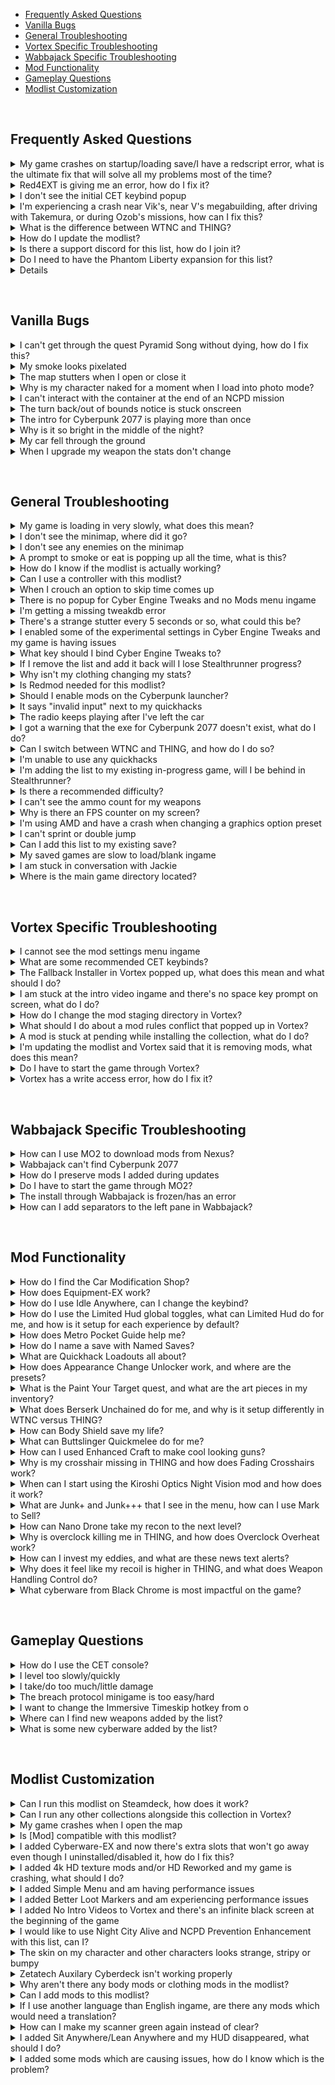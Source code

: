 - [Frequently Asked Questions](#frequently-asked-questions)
- [Vanilla Bugs](#vanilla-bugs)
- [General Troubleshooting](#general-troubleshooting)
- [Vortex Specific Troubleshooting](#vortex-specific-troubleshooting)
- [Wabbajack Specific Troubleshooting](#wabbajack-specific-troubleshooting)
- [Mod Functionality](#mod-functionality)
- [Gameplay Questions](#gameplay-questions)
- [Modlist Customization](#modlist-customization)

&#10240;

## Frequently Asked Questions

<details>
  <summary>My game crashes on startup/loading save/I have a redscript error, what is the ultimate fix that will solve all my problems most of the time?</summary>

![blue line](https://i.imgur.com/zRMDA4a.png)
  
Go side of Vortex and on the grey bar and click on **"Settings"**

![Redmod 1](https://i.imgur.com/ilpBWRY.png)

In the middle top of Vortex click on **"V2077 Settings"** and ensure that **"Automatically convert old-style 'archive' mods to REDmods on install"** is greyed out and not active

![Redmod 2](https://i.imgur.com/iSYsHmn.png)

![Redmod 3](https://i.imgur.com/nhjRZnF.png)

Left click on the grey part of any mod on the list in the mods section of Vortex to highlight the mod

![test1](https://i.imgur.com/dQX1fI9.png)

Now hit Control + A to highlight all mods and bring up a white bar at the bottom of Vortex. On this bar click Remove on the left side of it

![test2](https://i.imgur.com/AEc8cwh.png)

On the popup that comes up, ensure that delete archives checkbox is Not Ticked, and then click the orange Remove button on the bottom right

![test3](https://i.imgur.com/pI1ojet.png)

You will now see all the mods uninstalled and in blue in Vortex. If you see this, close out of Vortex.

![test4](https://i.imgur.com/mbWyDJX.png)

Go to your main Cyberpunk 2077 directory and delete the **all** folders except for **"archive"**

![tes5](https://i.imgur.com/AXG7U40.png)

Additionally delete the **"mod"** folder in **"Cyberpunk 2077/archive/pc/"**

![tes6](https://i.imgur.com/YW0s73X.png)

Now make sure you go and verify your game files through **Steam**, **GOG** or **Epic** so that it will reacquire the missing game files and get you back to a vanilla install, clearing the script error. Once the files are installed by your launcher, go to the website for the collection and add it to Vortex

![tes8](https://i.imgur.com/TLBR53V.png)

It will now install using the archives you had previously, so it won't need to download anything.
  
![blue line](https://i.imgur.com/zRMDA4a.png)
  
</details>

<details>
 <summary>Red4EXT is giving me <a id="red4ext-error"> an error, how do I fix it?</summary>
  
  ![blue line](https://i.imgur.com/zRMDA4a.png)
  
test

  ![blue line](https://i.imgur.com/zRMDA4a.png)
  
</details>

<details>
  <summary>I don't see the initial CET keybind popup</summary>
  
  ![blue line](https://i.imgur.com/zRMDA4a.png)
  
test

  ![blue line](https://i.imgur.com/zRMDA4a.png)
  
</details>

<details>
  <summary>I'm experiencing a crash near Vik's, near V's megabuilding, after driving with Takemura, or during Ozob's missions, how can I fix this?</summary>

   ![blue line](https://i.imgur.com/zRMDA4a.png)
  
test

  ![blue line](https://i.imgur.com/zRMDA4a.png)
  
</details>

<details>
  <summary>What is the difference between WTNC and THING?</summary>
  
  ![blue line](https://i.imgur.com/zRMDA4a.png)
  
test

  ![blue line](https://i.imgur.com/zRMDA4a.png)
  
</details>

<details>
  <summary>How do I update the modlist?</summary>
  
  ![blue line](https://i.imgur.com/zRMDA4a.png)
  
test

  ![blue line](https://i.imgur.com/zRMDA4a.png)
  
</details>

<details>
  <summary>Is there a support discord for this list, how do I join it?</summary>
  
  ![blue line](https://i.imgur.com/zRMDA4a.png)
  
test

  ![blue line](https://i.imgur.com/zRMDA4a.png)
  
</details>

<details>
  <summary>Do I need to have the Phantom Liberty expansion for this list?</summary>

   ![blue line](https://i.imgur.com/zRMDA4a.png)
  
test

  ![blue line](https://i.imgur.com/zRMDA4a.png)
  
</details>

<details>
  <summary>How can I prevent auto updates to my game?</summary>

  ![blue line](https://i.imgur.com/zRMDA4a.png)
  
Consult this guide on the [Modding Wiki](https://wiki.redmodding.org/cyberpunk-2077-modding/for-mod-users/users-modding-cyberpunk-2077/users-downgrading-preventing-auto-updates)

![blue line](https://i.imgur.com/zRMDA4a.png)
  
</details>

&#10240;

## Vanilla Bugs

<details>
  <summary>I can't get through the quest Pyramid Song without dying, how do I fix this?</summary>

   ![blue line](https://i.imgur.com/zRMDA4a.png)
  
test

  ![blue line](https://i.imgur.com/zRMDA4a.png)
  
</details>

<details>
  <summary>My smoke looks pixelated</summary>

   ![blue line](https://i.imgur.com/zRMDA4a.png)
  
test

  ![blue line](https://i.imgur.com/zRMDA4a.png)
  
</details>

<details>
  <summary>The map stutters when I open or close it</summary>

   ![blue line](https://i.imgur.com/zRMDA4a.png)
  
test

  ![blue line](https://i.imgur.com/zRMDA4a.png)
  
</details>

<details>
  <summary>Why is my character naked for a moment when I load into photo mode?</summary>

   ![blue line](https://i.imgur.com/zRMDA4a.png)
  
test

  ![blue line](https://i.imgur.com/zRMDA4a.png)
  
</details>

<details>
  <summary>I can't interact with the container at the end of an NCPD mission</summary>

   ![blue line](https://i.imgur.com/zRMDA4a.png)
  
test

  ![blue line](https://i.imgur.com/zRMDA4a.png)
  
</details>

<details>
  <summary>The turn back/out of bounds notice is stuck onscreen</summary>

   ![blue line](https://i.imgur.com/zRMDA4a.png)
  
test

  ![blue line](https://i.imgur.com/zRMDA4a.png)
  
</details>

<details>
  <summary>The intro for Cyberpunk 2077 is playing more than once</summary>

   ![blue line](https://i.imgur.com/zRMDA4a.png)
  
test

  ![blue line](https://i.imgur.com/zRMDA4a.png)
  
</details>

<details>
  <summary>Why is it so bright in the middle of the night?</summary>

  ![blue line](https://i.imgur.com/zRMDA4a.png)
  
  This is a vanilla game error and has been reported to CDPR, hopefully they will patch this in the future

  ![blue line](https://i.imgur.com/zRMDA4a.png)
  
</details>

<details>
  <summary>My car fell through the ground</summary>

  ![blue line](https://i.imgur.com/zRMDA4a.png)
  
  This is a vanilla game error and has been reported to CDPR, hopefully they will patch this in the future

  ![blue line](https://i.imgur.com/zRMDA4a.png)
  
</details>

<details>
  <summary>When I upgrade my weapon the stats don't change</summary>

  ![blue line](https://i.imgur.com/zRMDA4a.png)
  
  If you notice this happening on the crafting screen, don't continue to try to upgrade the gun. Reload your save and the issue will be resolved

  ![blue line](https://i.imgur.com/zRMDA4a.png)
  
</details>

&#10240;

## General Troubleshooting

<details>
  <summary>My game is loading in very slowly, what does this mean?</summary>

   ![blue line](https://i.imgur.com/zRMDA4a.png)
  
test

  ![blue line](https://i.imgur.com/zRMDA4a.png)
  
</details>

<details>
  <summary>I don't see the minimap, where did it go?</summary>

   ![blue line](https://i.imgur.com/zRMDA4a.png)
  
test

  ![blue line](https://i.imgur.com/zRMDA4a.png)
  
</details>

<details>
  <summary>I don't see any enemies on the minimap</summary>

   ![blue line](https://i.imgur.com/zRMDA4a.png)
  
test

  ![blue line](https://i.imgur.com/zRMDA4a.png)
  
</details>

<details>
  <summary>A prompt to smoke or eat is popping up all the time, what is this?</summary>

   ![blue line](https://i.imgur.com/zRMDA4a.png)
  
test

  ![blue line](https://i.imgur.com/zRMDA4a.png)
  
</details>

<details>
  <summary>How do I know if the modlist is actually working?</summary>

   ![blue line](https://i.imgur.com/zRMDA4a.png)
  
test

  ![blue line](https://i.imgur.com/zRMDA4a.png)
  
</details>

<details>
  <summary>Can I use a controller with this modlist?</summary>

   ![blue line](https://i.imgur.com/zRMDA4a.png)
  
test

  ![blue line](https://i.imgur.com/zRMDA4a.png)
  
</details>

<details>
  <summary>When I crouch an option to skip time comes up</summary>

   ![blue line](https://i.imgur.com/zRMDA4a.png)
  
test

  ![blue line](https://i.imgur.com/zRMDA4a.png)
  
</details>

<details>
  <summary>There is no popup for Cyber Engine Tweaks and no Mods menu ingame</summary>

   ![blue line](https://i.imgur.com/zRMDA4a.png)
  
test

  ![blue line](https://i.imgur.com/zRMDA4a.png)
  
</details>

<details>
  <summary>I'm getting a missing tweakdb error</summary>

   ![blue line](https://i.imgur.com/zRMDA4a.png)
  
test

  ![blue line](https://i.imgur.com/zRMDA4a.png)
  
</details>

<details>
  <summary>There's a strange stutter every 5 seconds or so, what could this be?</summary>

   ![blue line](https://i.imgur.com/zRMDA4a.png)
  
test

  ![blue line](https://i.imgur.com/zRMDA4a.png)
  
</details>

<details>
  <summary>I enabled some of the experimental settings in Cyber Engine Tweaks and my game is having issues</summary>

   ![blue line](https://i.imgur.com/zRMDA4a.png)
  
test

  ![blue line](https://i.imgur.com/zRMDA4a.png)
  
</details>

<details>
  <summary>What key should I bind Cyber Engine Tweaks to?</summary>

   ![blue line](https://i.imgur.com/zRMDA4a.png)
  
test

  ![blue line](https://i.imgur.com/zRMDA4a.png)
  
</details>

<details>
  <summary>If I remove the list and add it back will I lose Stealthrunner progress?</summary>

   ![blue line](https://i.imgur.com/zRMDA4a.png)
  
test

  ![blue line](https://i.imgur.com/zRMDA4a.png)
  
</details>

<details>
  <summary>Why isn't my clothing changing my stats?</summary>

   ![blue line](https://i.imgur.com/zRMDA4a.png)
  
test

  ![blue line](https://i.imgur.com/zRMDA4a.png)
  
</details>

<details>
  <summary>Is Redmod needed for this modlist?</summary>

   ![blue line](https://i.imgur.com/zRMDA4a.png)
  
test

  ![blue line](https://i.imgur.com/zRMDA4a.png)
  
</details>

<details>
  <summary>Should I enable mods on the Cyberpunk launcher?</summary>

   ![blue line](https://i.imgur.com/zRMDA4a.png)
  
test

  ![blue line](https://i.imgur.com/zRMDA4a.png)
  
</details>

<details>
  <summary>It says "invalid input" next to my quickhacks</summary>

   ![blue line](https://i.imgur.com/zRMDA4a.png)
  
test

  ![blue line](https://i.imgur.com/zRMDA4a.png)
  
</details>

<details>
  <summary>The radio keeps playing after I've left the car</summary>

   ![blue line](https://i.imgur.com/zRMDA4a.png)
  
test

  ![blue line](https://i.imgur.com/zRMDA4a.png)
  
</details>

<details>
  <summary>I got a warning that the exe for Cyberpunk 2077 doesn't exist, what do I do?</summary>

   ![blue line](https://i.imgur.com/zRMDA4a.png)
  
test

  ![blue line](https://i.imgur.com/zRMDA4a.png)
  
</details>

<details>
  <summary>Can I switch between WTNC and THING, and how do I do so?</summary>

   ![blue line](https://i.imgur.com/zRMDA4a.png)
  
test

  ![blue line](https://i.imgur.com/zRMDA4a.png)
  
</details>

<details>
  <summary>I'm unable to use any quickhacks</summary>

   ![blue line](https://i.imgur.com/zRMDA4a.png)
  
test

  ![blue line](https://i.imgur.com/zRMDA4a.png)
  
</details>

<details>
  <summary>I'm adding the list to my existing in-progress game, will I be behind in Stealthrunner?</summary>

   ![blue line](https://i.imgur.com/zRMDA4a.png)
  
test

  ![blue line](https://i.imgur.com/zRMDA4a.png)
  
</details>

<details>
  <summary>Is there a recommended difficulty?</summary>

   ![blue line](https://i.imgur.com/zRMDA4a.png)
  
test

  ![blue line](https://i.imgur.com/zRMDA4a.png)
  
</details>

<details>
  <summary>I can't see the ammo count for my weapons</summary>

   ![blue line](https://i.imgur.com/zRMDA4a.png)
  
test

  ![blue line](https://i.imgur.com/zRMDA4a.png)
  
</details>

<details>
  <summary>Why is there an FPS counter on my screen?</summary>

   ![blue line](https://i.imgur.com/zRMDA4a.png)
  
test

  ![blue line](https://i.imgur.com/zRMDA4a.png)
  
</details>

<details>
  <summary>I'm using AMD and have a crash when changing a graphics option preset</summary>

   ![blue line](https://i.imgur.com/zRMDA4a.png)
  
test

  ![blue line](https://i.imgur.com/zRMDA4a.png)
  
</details>

<details>
  <summary>I can't sprint or double jump</summary>

   ![blue line](https://i.imgur.com/zRMDA4a.png)
  
test

  ![blue line](https://i.imgur.com/zRMDA4a.png)
  
</details>

<details>
  <summary>Can I add this list to my existing save?</summary>

  ![blue line](https://i.imgur.com/zRMDA4a.png)
  
  **You can add this list to an existing vanilla save with no issues.** If you're adding this to a previously modded save, it would depend on the mods that were   associated. Sometimes mods that add items to the game through ArchiveXL can be baked into the save, and if that mod is no longer there, would cause the game to crash.
  
 ![blue line](https://i.imgur.com/zRMDA4a.png)
  
</details>

<details>
  <summary>My saved games are slow to load/blank ingame</summary>

  ![blue line](https://i.imgur.com/zRMDA4a.png)
  
  ![faq 5](https://raw.githubusercontent.com/z9er/CyberpunkTHING/main/resources/images/FAQ/faq%205.png)
  
  If you run into the error displayed above, you will want to disable cloud saves as that game setting can cause this issue.
  
  On the left side of the main menu, click on **"Settings"**
  
  ![faq 6](https://raw.githubusercontent.com/z9er/CyberpunkTHING/main/resources/images/FAQ/faq%206.png)
  
  At the top click **"Gameplay"**
  
  ![faq 7](https://raw.githubusercontent.com/z9er/CyberpunkTHING/main/resources/images/FAQ/faq%207.png)
  
  Scroll down to **"Enable cross-platform Saves"** and ensure that it is turned off
  
  ![faq 8](https://raw.githubusercontent.com/z9er/CyberpunkTHING/main/resources/images/FAQ/faq%208.png)
  
   ![blue line](https://i.imgur.com/zRMDA4a.png)
  
</details>

<details>
  <summary>I am stuck in conversation with Jackie</summary>

  ![blue line](https://i.imgur.com/zRMDA4a.png)
  
  You're sitting sharing a nice moment pondering the future's opportunities with Jackie at the food stand outside of your apartment, and you need to call the car in order to "feel the factory new ride". If your hints are disabled it won't tell you what to do, but you'll want to call your vehicle, default keybind is **"V"**
  
  ![faq 21](https://raw.githubusercontent.com/z9er/CyberpunkTHING/main/resources/images/FAQ/faq%2021.png)
  
  ![blue line](https://i.imgur.com/zRMDA4a.png)
  
</details>

<details>
  <summary>Where is the main game directory located?</summary>

  ![blue line](https://i.imgur.com/zRMDA4a.png)
  
 test
  
  ![blue line](https://i.imgur.com/zRMDA4a.png)
  
</details>

&#10240;

## Vortex Specific Troubleshooting

<details>
  <summary>I cannot see the mod settings menu ingame</summary>

  ![blue line](https://i.imgur.com/zRMDA4a.png)
  
  This is often associated with the **Vortex Redmod Autoconversion** being toggled on. It is off by default, but if it has done the autoconversion you will need to go through a process to correct this, and you will not have to redownload the associated mods. Go to the left side of Vortex to the grey bar and click on **"Settings"**
  
  ![faq 33](https://raw.githubusercontent.com/z9er/CyberpunkTHING/main/resources/images/FAQ/faq%2033.png)
  
Go to the middle top grey bar and click on **"V2077 Settings"** and ensure that **"Automatically convert old style 'archive' mods to REDmods on install"** is greyed out and is not active
  
  ![faq 34](https://raw.githubusercontent.com/z9er/CyberpunkTHING/main/resources/images/FAQ/faq%2034.png)
  
  ![faq 35](https://raw.githubusercontent.com/z9er/CyberpunkTHING/main/resources/images/FAQ/faq%2035.png)
  
Go to the left hand side of vortex and click on **"Mods"** on the grey bar
  
  ![faq 36](https://raw.githubusercontent.com/z9er/CyberpunkTHING/main/resources/images/FAQ/faq%2036.png)
  
 Left click on the mod at the top of the list in the middle of the screen to highlight it
  
  ![faq 37](https://raw.githubusercontent.com/z9er/CyberpunkTHING/main/resources/images/FAQ/faq%2037.png)
  
Scroll to the bottom mod in the list and shift + left click it in order to highlight all of the mods
  
  ![faq 38](https://raw.githubusercontent.com/z9er/CyberpunkTHING/main/resources/images/FAQ/faq%2038.png)
  
  On the white bar that has appeared at the very bottom of the list click **"Remove"**
  
  ![faq 39](https://raw.githubusercontent.com/z9er/CyberpunkTHING/main/resources/images/FAQ/faq%2039.png)
  
  In the popup that appears ensure that **"Remove Mod"** is ticked with a blue and white checkmark, but that **"Delete Archive"** remains unticked and clear
  
  ![faq 40](https://raw.githubusercontent.com/z9er/CyberpunkTHING/main/resources/images/FAQ/faq%2040.png)
  
 Click **"Remove"** at the bottom right of the popup 
  
  ![faq 41](https://raw.githubusercontent.com/z9er/CyberpunkTHING/main/resources/images/FAQ/faq%2041.png)
  
 In the next popup, tick the box for **"Apply to Recommended Mods"** so that a blue and white checkmark appears 
  
  ![faq 42](https://raw.githubusercontent.com/z9er/CyberpunkTHING/main/resources/images/FAQ/faq%2042.png)
  
  ![faq 43](https://raw.githubusercontent.com/z9er/CyberpunkTHING/main/resources/images/FAQ/faq%2043.png)
  
Then click on **"Disable"** bottom right of the grey popup  
  
  ![faq 44](https://raw.githubusercontent.com/z9er/CyberpunkTHING/main/resources/images/FAQ/faq%2044.png)
  
The list of mods will now show as **"Uninstalled"** in blue
  
  ![faq 45](https://raw.githubusercontent.com/z9er/CyberpunkTHING/main/resources/images/FAQ/faq%2045.png)
  
Scroll down to the mod **"Cyberpunk Thing"** and left click it 
  
  ![faq 46](https://raw.githubusercontent.com/z9er/CyberpunkTHING/main/resources/images/FAQ/faq%2046.png)
  
  After highlighting **"Cyberpunk Thing"** right click it and left click **"Install"**
  
  ![faq 47](https://raw.githubusercontent.com/z9er/CyberpunkTHING/main/resources/images/FAQ/faq%2047.png)
  
  In the popup that appears click **"Install Now"**
  
  ![faq 48](https://raw.githubusercontent.com/z9er/CyberpunkTHING/main/resources/images/FAQ/faq%2048.png)
  
 These steps will undo the REDmod autoconversion that vortex performed and will correct your install without you having to redownload any mods
  
  ![blue line](https://i.imgur.com/zRMDA4a.png)
  
</details>

<details>
  <summary>What are some recommended CET keybinds?</summary>

  ![blue line](https://i.imgur.com/zRMDA4a.png)
  
  Some binding recommendations for important features
  
  ![faq 49](https://raw.githubusercontent.com/z9er/CyberpunkTHING/main/resources/images/FAQ/faq%2049.png)
  
  ![blue line](https://i.imgur.com/zRMDA4a.png)
  
</details>

<details>
  <summary>The Fallback Installer in Vortex popped up, what does this mean and what should I do?</summary>

  ![blue line](https://i.imgur.com/zRMDA4a.png)
  
test

  ![blue line](https://i.imgur.com/zRMDA4a.png)
  
</details>

<details>
  <summary>I am stuck at the intro video ingame and there's no space key prompt on screen, what do I do?</summary>

  ![blue line](https://i.imgur.com/zRMDA4a.png)
  
test

  ![blue line](https://i.imgur.com/zRMDA4a.png)
  
</details>

<details>
  <summary>How do I change the mod staging directory in Vortex?</summary>

  ![blue line](https://i.imgur.com/zRMDA4a.png)
  
test

  ![blue line](https://i.imgur.com/zRMDA4a.png)
  
</details>

<details>
  <summary>What should I do about a mod rules conflict that popped up in Vortex?</summary>

  ![blue line](https://i.imgur.com/zRMDA4a.png)
  
test

  ![blue line](https://i.imgur.com/zRMDA4a.png)
  
</details>

<details>
  <summary>A mod is stuck at pending while installing the collection, what do I do?</summary>

  ![blue line](https://i.imgur.com/zRMDA4a.png)
  
test

  ![blue line](https://i.imgur.com/zRMDA4a.png)
  
</details>

<details>
  <summary>I'm updating the modlist and Vortex said that it is removing mods, what does this mean?</summary>

  ![blue line](https://i.imgur.com/zRMDA4a.png)
  
test

  ![blue line](https://i.imgur.com/zRMDA4a.png)
  
</details>

<details>
  <summary>Do I have to start the game through Vortex?</summary>

  ![blue line](https://i.imgur.com/zRMDA4a.png)
  
test

  ![blue line](https://i.imgur.com/zRMDA4a.png)
  
</details>

<details>
  <summary>Vortex has a write access error, how do I fix it?</summary>

  ![blue line](https://i.imgur.com/zRMDA4a.png)
  
test

  ![blue line](https://i.imgur.com/zRMDA4a.png)
  
</details>

&#10240;

## Wabbajack Specific Troubleshooting

<details>
  
  <summary>How can I use MO2 to download mods from Nexus?</summary>

  ![blue line](https://i.imgur.com/zRMDA4a.png)
  
  In **MO2**, click on the wrench icon on the top bar
  
  ![faq 51](https://raw.githubusercontent.com/z9er/CyberpunkTHING/main/resources/images/FAQ/faq%2051.png)
  
  In the popup click on **"Nexus"**
  
  ![faq 52](https://raw.githubusercontent.com/z9er/CyberpunkTHING/main/resources/images/FAQ/faq%2052.png)
  
  Click on **"Associate with 'Download with manager' Links"** and approve its request
  
  ![faq 53](https://raw.githubusercontent.com/z9er/CyberpunkTHING/main/resources/images/FAQ/faq%2053.png)
  
![blue line](https://i.imgur.com/zRMDA4a.png)
  
</details>

<details>
  <summary>Wabbajack can't find Cyberpunk 2077</summary>

  ![blue line](https://i.imgur.com/zRMDA4a.png)
  
  One common cause for this is the **Wabbajack** client not being on the same hard drive as the game install, another is forgetting to have **Steam** or **GOG** verify and reacquire files as part of doing a cleaning of your Cyberpunk 2077 install
  
  ![blue line](https://i.imgur.com/zRMDA4a.png)
  
</details>

<details>
  <summary>How do I preserve mods I added during updates</summary>

  ![blue line](https://i.imgur.com/zRMDA4a.png)
  
    In **MO2**, click on the disc icon in the top bar:
  
  ![faq xx](https://i.imgur.com/c1yv5LO.png)
  
  In the popup, navigate to your chosen mod. Highlight the file, verify your selection, and click open.
  
  ![faq xx](https://i.imgur.com/beTQwAS.png)
  
  In this new popup, add the modifier "[NoDelete]" to the beginning of the mod name.
  
  ![faq xx](https://i.imgur.com/KaUAyjZ.png)
  
  Verify the change from previous step within **MO2**.
  
  ![faq xx](https://i.imgur.com/TOaOVQQ.png)
  &#10240;
  
  ![blue line](https://i.imgur.com/zRMDA4a.png)
  
</details>

<details>
  <summary>Do I have to start the game through MO2?</summary>

  ![blue line](https://i.imgur.com/zRMDA4a.png)
  
test

  ![blue line](https://i.imgur.com/zRMDA4a.png)
  
</details>

<details>
  <summary>The install through Wabbajack is frozen/has an error</summary>

  ![blue line](https://i.imgur.com/zRMDA4a.png)
  
test

  ![blue line](https://i.imgur.com/zRMDA4a.png)
  
</details>

<details>
  <summary>How can I add separators to the left pane in Wabbajack?</summary>

  ![blue line](https://i.imgur.com/zRMDA4a.png)
  
test

  ![blue line](https://i.imgur.com/zRMDA4a.png)
  
</details>

&#10240;


## Mod Functionality

<details>
  <summary>How do I find the Car Modification Shop?</summary>

 ![blue line](https://i.imgur.com/zRMDA4a.png)
  
  When on your map, on the left side ensure that when on **"FILTER: CUSTOM"** that the **"DROP POINT"** section is highlighted and the wrench icon for the [Car Modification Shop](https://www.nexusmods.com/cyberpunk2077/mods/4034) will appear in Northeast Watson
  
  ![faq 28](https://raw.githubusercontent.com/z9er/CyberpunkTHING/main/resources/images/FAQ/faq%2028.png)
  ![faq 29](https://raw.githubusercontent.com/z9er/CyberpunkTHING/main/resources/images/FAQ/faq%2029.png)
  
![blue line](https://i.imgur.com/zRMDA4a.png)
  
</details>

<details>
  <summary>How does Equipment-EX work?</summary>

![blue line](https://i.imgur.com/zRMDA4a.png)

### Overview
  
- New transmog system with 50+ clothing slots
- A brand-new UI accessible from Hub menu and V's apartments
- Allows you to manage an unlimited amount of outfits with your names
- Converts your existing wardrobe sets to a new system at a first launch
- Works with vanilla and custom items

### How to Use

- The outfit manager is accessible through the new "Wardrobe" button in the Inventory menu or from wardrobe call in V's apartments
- On the right side of the screen, you will see all compatible gear grouped by slots
- By clicking on a button with three lines above the item list you can choose what items you want to see: current inventory, stash, wardrobe memory
- Clicking on any item will activate outfit mode, which applies the visuals of the selected items to your character over equipped gear
- To equip item in another slot, move cursor over the item and hold displayed hotkey (F on keyboard)
- To unequip all currently equipped items, move cursor over the preview puppet and press displayed hotkey (X on keyboard)
- On the left side of the screen, you will see a list of your outfits
- The "Save outfit" button becomes available when outfit mode is active
- To equip a previously saved outfit, just click on the name in the list
- To delete an outfit, hover over the outfit and press the hotkey from the hint (X on keyboard)
- To disable the outfit mode, you can select "No outfit" or unequip the outfit from the Inventory menu
- In photo mode, you will find the option to change outfits on the fly in the pose section

![blue line](https://i.imgur.com/zRMDA4a.png)

</details>

<details>
  <summary>How do I use Idle Anywhere, can I change the keybind?</summary>

 ![blue line](https://i.imgur.com/zRMDA4a.png)
  
Visit V's starting apartment in H10. You only need to do this once to 'activate' the mod.
Press the Sprint input while the following is true:

- Stood still (not sat, or crouched)
- Not in a moving elevator (probably can't be vehicle surf either)
- Out of combat
- Have empty hands
- Not looking directly up or down
- Not scanning (zooming is okay)

Press Sprint again to manually hide it.

The menu will also not work when controlling surveilance systems, in Brain Dances, and shouldn't work in Johnny's memories either.
If you do have/use the option while in conversation with NPCs just be aware that it can sometimes cause NPCs to sound distant/quiet during the animation(s)
  
 ![blue line](https://i.imgur.com/zRMDA4a.png)
  
</details>

<details>
  <summary>How do I use the Limited Hud global toggles, what can Limited Hud do for me, and how is it setup for each experience by default?</summary>

![blue line](https://i.imgur.com/zRMDA4a.png)
  
The mods adds two additional in-game hotkeys which you can use to toggle widgets visibility:

**Global Toggle:** global hotkey which you can use to toggle visibility for any module combination by your choice. By default it toggles Minimap, Quest Tracker and Quest Markers modules (**F8** by default).

**Minimap Toggle:** a separate hotkey to toggle minimap visibility (**F6** by default)
  
![blue line](https://i.imgur.com/zRMDA4a.png)
  
</details>

<details>
  <summary>How does Metro Pocket Guide help me?</summary>

  ![blue line](https://i.imgur.com/zRMDA4a.png)
  
- Open world map menu
- Press "Route" button at the bottom of the screen
- Select starting metro station
- Select destination station and press "Сonfirm"
- Enter the subway and follow the tracked route
  
![blue line](https://i.imgur.com/zRMDA4a.png)
  
</details>

<details>
  <summary>How do I name a save with Named Saves?</summary>

  ![blue line](https://i.imgur.com/zRMDA4a.png)
  
  You're about to create a manual save, but don't just immediately click it. If you look at the top left above that you will see where you can add a name to your save
  
  ![faq 27](https://raw.githubusercontent.com/z9er/CyberpunkTHING/main/resources/images/FAQ/faq%2027.png)
  
 ![blue line](https://i.imgur.com/zRMDA4a.png)
  
</details>

<details>
  <summary>What are Quickhack Loadouts all about?</summary>

  ![blue line](https://i.imgur.com/zRMDA4a.png)

Lets you set up to 5 Quickhack loadouts for your Cyberdeck with an easy to use interface in the cyberdeck equip menu. Give each loadout a custom name; save and load loadouts at any time. This mod relieves the frustration of slowly changing your equipped quickhacks every time you want to switch from combat hacks to stealth, or whatever it is you need. There are 5 loadout slots. You can rename the title of each slot by clicking on the title and typing with a keyboard.

### Saving

When you click the "Save" button, the currently equipped quickhacks are saved to that loadout, and the current name of the loadout is saved. If you save while there are no loadouts equipped, an empty loadout is saved. Saved loadouts can be overwritten, including with an empty loadout.

### Loading

When you click the "Load" button, the quickhacks stored in that loadout are equipped. If there are no quickhacks stored in the loadout, then the Load button will be disabled. When you hover over a Load button, a tooltip displays the quickhacks in the loadout.

![loading image](https://i.imgur.com/c0rF9qF.png)
  
 ![blue line](https://i.imgur.com/zRMDA4a.png)
  
</details>

<details>
  <summary>How does Appearance Change Unlocker work, and where are the presets?</summary>
  
  ![blue line](https://i.imgur.com/zRMDA4a.png)
  
test

  ![blue line](https://i.imgur.com/zRMDA4a.png)
  
</details>

<details>
  <summary>What is the Paint Your Target quest, and what are the art pieces in my inventory?</summary>
  
  ![blue line](https://i.imgur.com/zRMDA4a.png)
  
test

  ![blue line](https://i.imgur.com/zRMDA4a.png)
  
</details>

<details>
  <summary>What does Berserk Unchained do for me, and why is it setup differently in WTNC versus THING?</summary>
  
  ![blue line](https://i.imgur.com/zRMDA4a.png)
  
test

  ![blue line](https://i.imgur.com/zRMDA4a.png)
  
</details>

<details>
  <summary>How can Body Shield save my life?</summary>
  
  ![blue line](https://i.imgur.com/zRMDA4a.png)
  
test

  ![blue line](https://i.imgur.com/zRMDA4a.png)
  
</details>

<details>
  <summary>What can Buttslinger Quickmelee do for me?</summary>
  
  ![blue line](https://i.imgur.com/zRMDA4a.png)
  
test

  ![blue line](https://i.imgur.com/zRMDA4a.png)
  
</details>

<details>
  <summary>How can I used Enhanced Craft to make cool looking guns?</summary>
  
  ![blue line](https://i.imgur.com/zRMDA4a.png)
  
test

  ![blue line](https://i.imgur.com/zRMDA4a.png)
  
</details>

<details>
  <summary>Why is my crosshair missing in THING and how does Fading Crosshairs work?</summary>
  
  ![blue line](https://i.imgur.com/zRMDA4a.png)
  
test

  ![blue line](https://i.imgur.com/zRMDA4a.png)
  
</details>

<details>
  <summary>When can I start using the Kiroshi Optics Night Vision mod and how does it work?</summary>
  
  ![blue line](https://i.imgur.com/zRMDA4a.png)
  
test

  ![blue line](https://i.imgur.com/zRMDA4a.png)
  
</details>

<details>
  <summary>What are Junk+ and Junk+++ that I see in the menu, how can I use Mark to Sell?</summary>
  
  ![blue line](https://i.imgur.com/zRMDA4a.png)
  
test

  ![blue line](https://i.imgur.com/zRMDA4a.png)
  
</details>

<details>
  <summary>How can Nano Drone take my recon to the next level?</summary>
  
  ![blue line](https://i.imgur.com/zRMDA4a.png)
  
test

  ![blue line](https://i.imgur.com/zRMDA4a.png)
  
</details>

<details>
  <summary>Why is overclock killing me in THING, and how does Overclock Overheat work?</summary>
  
  ![blue line](https://i.imgur.com/zRMDA4a.png)
  
test

  ![blue line](https://i.imgur.com/zRMDA4a.png)
  
</details>

<details>
  <summary>How can I invest my eddies, and what are these news text alerts?</summary>
  
  ![blue line](https://i.imgur.com/zRMDA4a.png)
  
test

  ![blue line](https://i.imgur.com/zRMDA4a.png)
  
</details>

<details>
  <summary>Why does it feel like my recoil is higher in THING, and what does Weapon Handling Control do?</summary>
  
  ![blue line](https://i.imgur.com/zRMDA4a.png)
  
test

  ![blue line](https://i.imgur.com/zRMDA4a.png)
  
</details>

<details>
  <summary>What cyberware from Black Chrome is most impactful on the game?</summary>
  
  ![blue line](https://i.imgur.com/zRMDA4a.png)
  
test

  ![blue line](https://i.imgur.com/zRMDA4a.png)
  
</details>

&#10240;

## Gameplay Questions

<details>
  <summary>How do I use the CET console?</summary>

  ![blue line](https://i.imgur.com/zRMDA4a.png)
  
  You can find a guide on some useful CET console commands [here](https://wiki.redmodding.org/cyber-engine-tweaks/console/how-do-i)
  
   ![blue line](https://i.imgur.com/zRMDA4a.png)
  
</details>

<details>
  <summary>I level too slowly/quickly</summary>

  ![blue line](https://i.imgur.com/zRMDA4a.png)
  
  Adjustments to leveling can be made by going to **"Mods"** in the main menu
  
  ![faq 57](https://raw.githubusercontent.com/z9er/CyberpunkTHING/main/resources/images/FAQ/faq%2057.png)
  
  Go to **"RMK Mods"**
  
  ![faq 58](https://raw.githubusercontent.com/z9er/CyberpunkTHING/main/resources/images/FAQ/faq%2058.png)
  
  Scroll to **"Simple XP Multiplier"** and adjust any values to your liking
  
  ![faq 59](https://raw.githubusercontent.com/z9er/CyberpunkTHING/main/resources/images/FAQ/faq%2059.png)
  
  ![blue line](https://i.imgur.com/zRMDA4a.png)
  
</details>

<details>
  <summary>I take/do too much/little damage</summary>

  ![blue line](https://i.imgur.com/zRMDA4a.png)
  
  Adjustments to damage taken or done can be made by going to **"Mods"** in the main menu
  
  ![faq 60](https://raw.githubusercontent.com/z9er/CyberpunkTHING/main/resources/images/FAQ/faq%2060.png)
  
  Go to **"DMG. SCALING"**
  
  ![faq 61](https://i.imgur.com/JsM1FLQ.png)
  
  Scroll to the **"Damage to NPC Multiplier"** or **"Damage to Player Multiplier"** and adjust any values to your liking
  
  ![faq 62](https://raw.githubusercontent.com/z9er/CyberpunkTHING/main/resources/images/FAQ/faq%2062.png)
  ![faq 63](https://raw.githubusercontent.com/z9er/CyberpunkTHING/main/resources/images/FAQ/faq%2063.png)
  
  ![blue line](https://i.imgur.com/zRMDA4a.png)
  
</details>

<details>
  <summary>The breach protocol minigame is too easy/hard</summary>

  ![blue line](https://i.imgur.com/zRMDA4a.png)
  
  Adjustments to the breach protocol can be made by going to **"Mods"** in the main menu
  
  ![faq 64](https://raw.githubusercontent.com/z9er/CyberpunkTHING/main/resources/images/FAQ/faq%2064.png)
  
  Go to **"RMK Mods"**
  
  ![faq 65](https://raw.githubusercontent.com/z9er/CyberpunkTHING/main/resources/images/FAQ/faq%2065.png)
  
  Scroll to the **"Challenging Breach Minigame"** and adjust any values to your liking
  
  ![faq 66](https://raw.githubusercontent.com/z9er/CyberpunkTHING/main/resources/images/FAQ/faq%2066.png)
  
  ![blue line](https://i.imgur.com/zRMDA4a.png)
  
</details>

<details>
  <summary>I want to change the Immersive Timeskip hotkey from o</summary>
 
![blue line](https://i.imgur.com/zRMDA4a.png)
  
  ```
  FOR VORTEX USERS
  ```
  
  In your main Cyberpunk 2077 directory, navigate to **"r6\input"** and open **"ImmersiveTimeskip.xml**
  
  ![faq 71](https://raw.githubusercontent.com/z9er/CyberpunkTHING/main/resources/images/FAQ/faq%2071.png)
  
  ```
  FOR WABBAJACK USERS
  ```
  
  In **MO2** in the left panel left click **"Immersive Timeskip"** to highlight it, then right click it and select **"Open in Explorer"**
  
  ![faq 72](https://raw.githubusercontent.com/z9er/CyberpunkTHING/main/resources/images/FAQ/faq%2072.png)
  
  Navigate to **"Root\r6\Input"**
  
  ![faq 73](https://raw.githubusercontent.com/z9er/CyberpunkTHING/main/resources/images/FAQ/faq%2073.png)
  
  ```
  Continued for Both
  ```
  
  **"ImmersiveTimeskip.xml** can be customized to choose whatever keybinds you would like, [a full list of CDPR's method for key naming here](https://pastebin.com/nsQ1cqi8)
  
  ![faq 74](https://raw.githubusercontent.com/z9er/CyberpunkTHING/main/resources/images/FAQ/faq%2074.png)
  
![blue line](https://i.imgur.com/zRMDA4a.png)
  
</details>

<details>
  <summary>Where can I find new weapons added by the list?</summary>

  ![blue line](https://i.imgur.com/zRMDA4a.png)
  
test

  ![blue line](https://i.imgur.com/zRMDA4a.png)
  
</details>

<details>
  <summary>What is some new cyberware added by the list?</summary>

  ![blue line](https://i.imgur.com/zRMDA4a.png)
  
test

  ![blue line](https://i.imgur.com/zRMDA4a.png)
  
</details>

&#10240;


## Modlist Customization

<details>
  <summary>Can I run this modlist on Steamdeck, how does it work?</summary>

   ![blue line](https://i.imgur.com/zRMDA4a.png)
  
test

  ![blue line](https://i.imgur.com/zRMDA4a.png)
  
</details>

<details>
  <summary>Can I run any other collections alongside this collection in Vortex?</summary>

  ![blue line](https://i.imgur.com/zRMDA4a.png)
  
test

  ![blue line](https://i.imgur.com/zRMDA4a.png)
  
</details>

<details>
  <summary>My game crashes when I open the map</summary>

  ![blue line](https://i.imgur.com/zRMDA4a.png)
  
  This is associated with a **Reshade** version issue. As this list does not include and is not tested for any reshade, adding one is at your own risk, and this is one of a multitude of issues that can arise in using one
  
   ![blue line](https://i.imgur.com/zRMDA4a.png)
  
</details>

<details>
  <summary>Is [Mod] compatible with this modlist?</summary>

  ![blue line](https://i.imgur.com/zRMDA4a.png)
  
test

  ![blue line](https://i.imgur.com/zRMDA4a.png)
  
</details>

<details>
  <summary>I added Cyberware-EX and now there's extra slots that won't go away even though I uninstalled/disabled it, how do I fix this?</summary>

  ![blue line](https://i.imgur.com/zRMDA4a.png)
  
test

  ![blue line](https://i.imgur.com/zRMDA4a.png)
  
</details>

<details>
  <summary>I added 4k HD texture mods and/or HD Reworked and my game is crashing, what should I do?</summary>

   ![blue line](https://i.imgur.com/zRMDA4a.png)
  
test

  ![blue line](https://i.imgur.com/zRMDA4a.png)
  
</details>

<details>
  <summary>I added Simple Menu and am having performance issues</summary>

   ![blue line](https://i.imgur.com/zRMDA4a.png)
  
test

  ![blue line](https://i.imgur.com/zRMDA4a.png)
  
</details>

<details>
  <summary>I added Better Loot Markers and am experiencing performance issues</summary>

   ![blue line](https://i.imgur.com/zRMDA4a.png)
  
test

  ![blue line](https://i.imgur.com/zRMDA4a.png)
  
</details>

<details>
  <summary>I added No Intro Videos to Vortex and there's an infinite black screen at the beginning of the game</summary>

   ![blue line](https://i.imgur.com/zRMDA4a.png)
  
test

  ![blue line](https://i.imgur.com/zRMDA4a.png)
  
</details>

<details>
  <summary>I would like to use Night City Alive and NCPD Prevention Enhancement with this list, can I?</summary>

   ![blue line](https://i.imgur.com/zRMDA4a.png)
  
test

  ![blue line](https://i.imgur.com/zRMDA4a.png)
  
</details>

<details>
  <summary>The skin on my character and other characters looks strange, stripy or bumpy</summary>

   ![blue line](https://i.imgur.com/zRMDA4a.png)
  
test

  ![blue line](https://i.imgur.com/zRMDA4a.png)
  
</details>

<details>
  <summary>Zetatech Auxilary Cyberdeck isn't working properly</summary>

   ![blue line](https://i.imgur.com/zRMDA4a.png)
  
test

  ![blue line](https://i.imgur.com/zRMDA4a.png)
  
</details>

<details>
  <summary>Why aren't there any body mods or clothing mods in the modlist?</summary>

   ![blue line](https://i.imgur.com/zRMDA4a.png)
  
test

  ![blue line](https://i.imgur.com/zRMDA4a.png)
  
</details>

<details>
  <summary>Can I add mods to this modlist?</summary>

   ![blue line](https://i.imgur.com/zRMDA4a.png)
  
test

  ![blue line](https://i.imgur.com/zRMDA4a.png)
  
</details>

<details>
  <summary>If I use another language than English ingame, are there any mods which would need a translation?</summary>

   ![blue line](https://i.imgur.com/zRMDA4a.png)
  
test

  ![blue line](https://i.imgur.com/zRMDA4a.png)
  
</details>

<details>
  <summary>How can I make my scanner green again instead of clear?</summary>

   ![blue line](https://i.imgur.com/zRMDA4a.png)
  
test

  ![blue line](https://i.imgur.com/zRMDA4a.png)
  
</details>

<details>
  <summary>I added Sit Anywhere/Lean Anywhere and my HUD disappeared, what should I do?</summary>

  ![blue line](https://i.imgur.com/zRMDA4a.png)
  
 This is actually a vanilla bug. There are certain areas of the game that can bug out your hud (an example of this would be the door leading to enemies in the Scav Haunt at the beginning of the game). This can also happen with UI elements getting stuck on your screen, like the out of bounds message. There's an easy fix to this: save your game and reload it and the UI is refreshed.

 ![blue line](https://i.imgur.com/zRMDA4a.png)
  
</details>

<details>
  <summary>I added some mods which are causing issues, how do I know which is the problem?</summary>

  ![blue line](https://i.imgur.com/zRMDA4a.png)
  
Learn how to bisect with the [Modding Wiki](https://wiki.redmodding.org/cyberpunk-2077-modding/for-mod-users/user-guide-troubleshooting#finding-the-broken-mod-bisecting)

![blue line](https://i.imgur.com/zRMDA4a.png)
  
</details>
